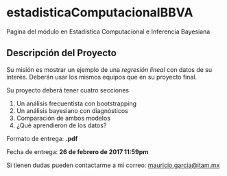# estadisticaComputacionalBBVA
Pagina del módulo en Estadística Computacional e Inferencia Bayesiana


## Descripción del Proyecto

Su misión es mostrar un ejemplo de una *regresión lineal* con datos de su interés. Deberán usar los mismos equipos que en su proyecto final.

Su proyecto deberá tener cuatro secciones

1. Un análisis frecuentista con bootstrapping
2. Un análisis bayesiano con diagnósticos
3. Comparación de ambos modelos
4. ¿Qué aprendieron de los datos?

Formato de entrega: **.pdf**

Fecha de entrega: **26 de febrero de 2017 11:59pm**

Si tienen dudas pueden contactarme a mi correo: mauricio.garcia@itam.mx
 
